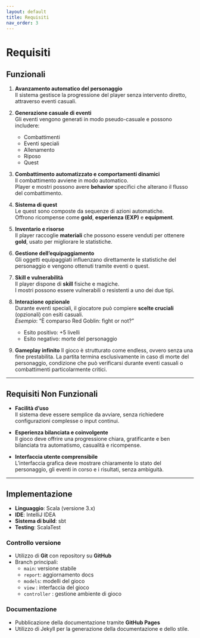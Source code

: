 ```yaml
---
layout: default
title: Requisiti
nav_order: 3
---
```

# **Requisiti**

## Funzionali

1. **Avanzamento automatico del personaggio**  
   Il sistema gestisce la progressione del player senza intervento diretto, attraverso eventi casuali.

2. **Generazione casuale di eventi**  
   Gli eventi vengono generati in modo pseudo-casuale e possono includere:
   - Combattimenti
   - Eventi speciali
   - Allenamento
   - Riposo
   - Quest

3. **Combattimento automatizzato e comportamenti dinamici**  
   Il combattimento avviene in modo automatico.  
   Player e mostri possono avere **behavior** specifici che alterano il flusso del combattimento.

4. **Sistema di quest**  
   Le quest sono composte da sequenze di azioni automatiche.  
   Offrono ricompense come **gold**, **esperienza (EXP)** e **equipment**.

5. **Inventario e risorse**  
   Il player raccoglie **materiali** che possono essere venduti per ottenere **gold**, usato per migliorare le statistiche.

6. **Gestione dell’equipaggiamento**  
   Gli oggetti equipaggiati influenzano direttamente le statistiche del personaggio e vengono ottenuti tramite eventi o quest.

7. **Skill e vulnerabilità**  
   Il player dispone di **skill** fisiche e magiche.  
   I mostri possono essere vulnerabili o resistenti a uno dei due tipi.

8. **Interazione opzionale**  
   Durante eventi speciali, il giocatore può compiere **scelte cruciali** (opzionali) con esiti casuali.  
   *Esempio*: “È comparso Red Goblin: fight or not?”  
   - Esito positivo: +5 livelli  
   - Esito negativo: morte del personaggio

9. **Gameplay infinito**
    Il gioco è strutturato come endless, ovvero senza una fine prestabilita.
    La partita termina esclusivamente in caso di morte del personaggio, condizione che può verificarsi durante eventi casuali o combattimenti particolarmente critici.

---

## Requisiti Non Funzionali

- **Facilità d’uso**  
  Il sistema deve essere semplice da avviare, senza richiedere configurazioni complesse o input continui.

- **Esperienza bilanciata e coinvolgente**  
  Il gioco deve offrire una progressione chiara, gratificante e ben bilanciata tra automatismo, casualità e ricompense.

- **Interfaccia utente comprensibile**  
  L’interfaccia grafica deve mostrare chiaramente lo stato del personaggio, gli eventi in corso e i risultati, senza ambiguità.

---

## Implementazione

- **Linguaggio**: Scala (versione 3.x)  
- **IDE**: IntelliJ IDEA 
- **Sistema di build**: sbt  
- **Testing**: ScalaTest 

### Controllo versione

- Utilizzo di **Git** con repository su **GitHub**
- Branch principali:
  - `main`: versione stabile
  - `report`: aggiornamento docs
  - `models`: modelli del gioco
  - `view` : interfaccia del gioco
  - `controller` : gestione ambiente di gioco

### Documentazione

- Pubblicazione della documentazione tramite **GitHub Pages**
- Utilizzo di Jekyll per la generazione della documentazione e dello stile.
